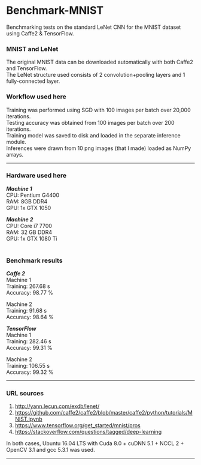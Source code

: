 # Benchmark-MNIST
Benchmarking tests on the standard LeNet CNN for the MNIST dataset using Caffe2 &amp; TensorFlow. 


### MNIST and LeNet 
The original MNIST data can be downloaded automatically with both Caffe2 and TensorFlow. <br /> 
The LeNet structure used consists of 2 convolution+pooling layers and 1 fully-connected layer. 

### Workflow used here 
Training was performed using SGD with 100 images per batch over 20,000 iterations. <br /> 
Testing accuracy was obtained from 100 images per batch over 200 iterations. <br /> 
Training model was saved to disk and loaded in the separate inference module. <br /> 
Inferences were drawn from 10 png images (that I made) loaded as NumPy arrays. 
<hr />


### Hardware used here 
___Machine 1___ <br /> 
CPU: Pentium G4400 <br /> 
RAM: 8GB DDR4 <br /> 
GPU: 1x GTX 1050 <br /> 

___Machine 2___ <br /> 
CPU: Core i7 7700 <br /> 
RAM: 32 GB DDR4 <br /> 
GPU: 1x GTX 1080 Ti <br /> 
<br /> 

### Benchmark results 
___Caffe 2___ <br /> 
Machine 1 <br /> 
Training: 267.68 s <br /> 
Accuracy: 98.77 % <br /> 

Machine 2 <br /> 
Training: 91.68 s <br /> 
Accuracy: 98.64 % <br /> 

___TensorFlow___ <br /> 
Machine 1 <br /> 
Training: 282.46 s <br /> 
Accuracy: 99.31 % <br /> 

Machine 2 <br /> 
Training: 106.55 s <br /> 
Accuracy: 99.32 % <br /> 
<hr />


### URL sources 
1. http://yann.lecun.com/exdb/lenet/ 
2. https://github.com/caffe2/caffe2/blob/master/caffe2/python/tutorials/MNIST.ipynb 
3. https://www.tensorflow.org/get_started/mnist/pros 
4. https://stackoverflow.com/questions/tagged/deep-learning 

In both cases, Ubuntu 16.04 LTS with Cuda 8.0 + cuDNN 5.1 + NCCL 2 + OpenCV 3.1 and gcc 5.3.1 was used. 
<hr /> 


